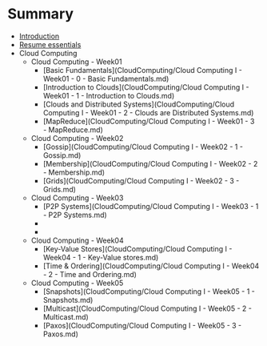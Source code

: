 # Summary

* [Introduction](README.md)
* [Resume essentials](standalone_files/resume.md)
* Cloud Computing
	* Cloud Computing - Week01
		* [Basic Fundamentals](CloudComputing/Cloud Computing I - Week01 - 0 - Basic Fundamentals.md)
		* [Introduction to Clouds](CloudComputing/Cloud Computing I - Week01 - 1 - Introduction to Clouds.md)
		* [Clouds and Distributed Systems](CloudComputing/Cloud Computing I - Week01 - 2 - Clouds are Distributed Systems.md)
		* [MapReduce](CloudComputing/Cloud Computing I - Week01 - 3 - MapReduce.md)
	* Cloud Computing - Week02
		* [Gossip](CloudComputing/Cloud Computing I - Week02 - 1 - Gossip.md)
		* [Membership](CloudComputing/Cloud Computing I - Week02 - 2 - Membership.md)
		* [Grids](CloudComputing/Cloud Computing I - Week02 - 3 - Grids.md)
	* Cloud Computing - Week03
		* [P2P Systems](CloudComputing/Cloud Computing I - Week03 - 1 - P2P Systems.md)
		* []()
		* []()
	* Cloud Computing - Week04
		* [Key-Value Stores](CloudComputing/Cloud Computing I - Week04 - 1 - Key-Value stores.md)
		* [Time & Ordering](CloudComputing/Cloud Computing I - Week04 - 2 - Time and Ordering.md)
	* Cloud Computing - Week05
		* [Snapshots](CloudComputing/Cloud Computing I - Week05 - 1 - Snapshots.md)
		* [Multicast](CloudComputing/Cloud Computing I - Week05 - 2 - Multicast.md)
		* [Paxos](CloudComputing/Cloud Computing I - Week05 - 3 - Paxos.md)

